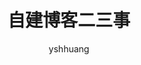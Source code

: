 ---
author: yshhuang
pubDatetime: 2024-10-27
title: 自建博客二三事
featured: true
draft: false
tags:
  - 独立开发
  - 自媒体
description:
  自建博客的方案介绍以及个人选择
---